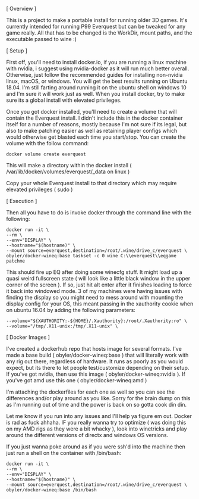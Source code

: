 [ Overview ]

This is a project to make a portable install for running older 3D games. It's currently intended for running P99 Everquest but can be tweaked for any game really. All that has to be changed is the WorkDir, mount paths, and the executable passed to wine :) 

[ Setup ]

First off, you'll need to install docker.io, if you are running a linux machine with nvidia, i suggest using nvidia-docker as it will run much better overall. Otherwise, just follow the recommended guides for installing non-nvidia linux, macOS, or windows. You will get the best results running on Ubuntu 18.04. I'm still farting around running it on the ubuntu shell on windows 10 and I'm sure it will work just as well. When you install docker, try to make sure its a global install with elevated privileges.

Once you got docker installed, you'll need to create a volume that will contain the Everquest install. I didn't include this in the docker container itself for a number of reasons, mostly because I'm not sure if its legal, but also to make patching easier as well as retaining player configs which would otherwise get blasted each time you start/stop. You can create the volume with the follow command:

    docker volume create everquest

This will make a directory within the docker install ( /var/lib/docker/volumes/everquest/_data on linux )

Copy your whole Everquest install to that directory which may require elevated privileges ( sudo )

[ Execution ]

Then all you have to do is invoke docker through the command line with the following:

    docker run -it \
    --rm \
    --env="DISPLAY" \
    --hostname="$(hostname)" \
    --mount source=everquest,destination=/root/.wine/drive_c/everquest \
    obyler/docker-wineq:base taskset -c 0 wine C:\\everquest\\eqgame patchme

This should fire up EQ after doing some winecfg stuff. It might load up a quasi weird fullscreen state ( will look like a little black window in the upper corner of the screen ). If so, just hit alt enter after it finishes loading to force it back into windowed mode. 3 of my machines were having issues with finding the display so you might need to mess around with mounting the display config for your OS, this meant passing in the xauthority cookie when on ubuntu 16.04 by adding the following parameters:

    --volume="${XAUTHORITY:-${HOME}/.Xauthority}:/root/.Xauthority:ro" \
    --volume="/tmp/.X11-unix:/tmp/.X11-unix" \

[ Docker Images ]

I've created a dockerhub repo that hosts image for several formats. I've made a base build ( obyler/docker-wineq:base ) that will literally work with any rig out there, regardless of hardware. It runs as poorly as you would expect, but its there to let people test/customize depending on their setup. If you've got nvidia, then use this image ( obyler/docker-wineq:nvidia ). If you've got amd use this one ( obyler/docker-wineq:amd )

I'm attaching the dockerfiles for each one as well so you can see the differences and/or play around as you like. Sorry for the brain dump on this as I'm running out of time and the power is back on so gotta cook din din.

Let me know if you run into any issues and I'll help ya figure em out. Docker is rad as fuck ahhaha. IF you really wanna try to optimize ( was doing this on my AMD rigs as they were a bit whacky ), look into winetricks and play around the different versions of directx and windows OS versions.

If you just wanna poke around as if you were ssh'd into the machine then just run a shell on the container with /bin/bash:

    docker run -it \
    --rm \
    --env="DISPLAY" \
    --hostname="$(hostname)" \
    --mount source=everquest,destination=/root/.wine/drive_c/everquest \
    obyler/docker-wineq:base /bin/bash
